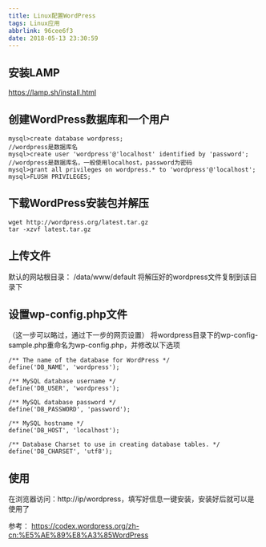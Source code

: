 ```yaml
---
title: Linux配置WordPress
tags: Linux应用
abbrlink: 96cee6f3
date: 2018-05-13 23:30:59
---
```


## 安装LAMP
https://lamp.sh/install.html



## 创建WordPress数据库和一个用户

```
mysql>create database wordpress;
//wordpress是数据库名
mysql>create user 'wordpress'@'localhost' identified by 'password';
//wordpress是数据库名，一般使用localhost，password为密码
mysql>grant all privileges on wordpress.* to 'wordpress'@'localhost';
mysql>FLUSH PRIVILEGES;
```


## 下载WordPress安装包并解压
```
wget http://wordpress.org/latest.tar.gz
tar -xzvf latest.tar.gz
```


## 上传文件
默认的网站根目录： /data/www/default
将解压好的wordpress文件复制到该目录下


## 设置wp-config.php文件
（这一步可以略过，通过下一步的网页设置）
将wordpress目录下的wp-config-sample.php重命名为wp-config.php，并修改以下选项
```
/** The name of the database for WordPress */
define('DB_NAME', 'wordpress');

/** MySQL database username */
define('DB_USER', 'wordpress');

/** MySQL database password */
define('DB_PASSWORD', 'password');

/** MySQL hostname */
define('DB_HOST', 'localhost');

/** Database Charset to use in creating database tables. */
define('DB_CHARSET', 'utf8');
```

## 使用
在浏览器访问：http://ip/wordpress，填写好信息一键安装，安装好后就可以是使用了



参考：
https://codex.wordpress.org/zh-cn:%E5%AE%89%E8%A3%85WordPress